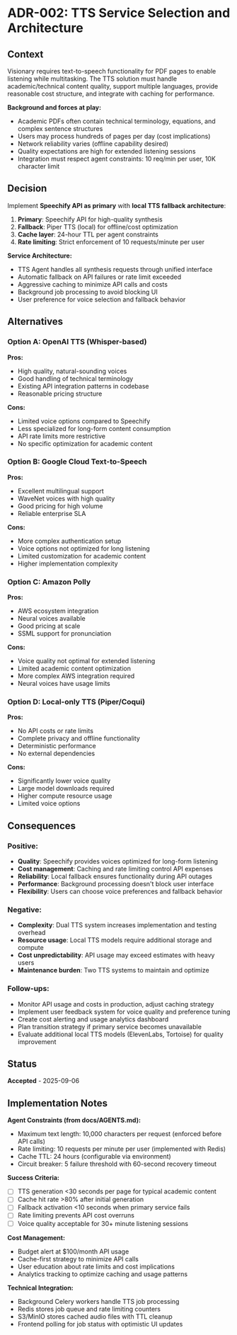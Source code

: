 # ADR-002: TTS Service Selection and Architecture

## Context

Visionary requires text-to-speech functionality for PDF pages to enable listening while multitasking. The TTS solution must handle academic/technical content quality, support multiple languages, provide reasonable cost structure, and integrate with caching for performance.

**Background and forces at play:**
- Academic PDFs often contain technical terminology, equations, and complex sentence structures
- Users may process hundreds of pages per day (cost implications)
- Network reliability varies (offline capability desired)
- Quality expectations are high for extended listening sessions
- Integration must respect agent constraints: 10 req/min per user, 10K character limit

## Decision

Implement **Speechify API as primary** with **local TTS fallback architecture**:

1. **Primary**: Speechify API for high-quality synthesis
2. **Fallback**: Piper TTS (local) for offline/cost optimization
3. **Cache layer**: 24-hour TTL per agent constraints
4. **Rate limiting**: Strict enforcement of 10 requests/minute per user

**Service Architecture:**
- TTS Agent handles all synthesis requests through unified interface
- Automatic fallback on API failures or rate limit exceeded
- Aggressive caching to minimize API calls and costs
- Background job processing to avoid blocking UI
- User preference for voice selection and fallback behavior

## Alternatives

### Option A: OpenAI TTS (Whisper-based)
**Pros:**
- High quality, natural-sounding voices
- Good handling of technical terminology
- Existing API integration patterns in codebase
- Reasonable pricing structure

**Cons:**
- Limited voice options compared to Speechify
- Less specialized for long-form content consumption
- API rate limits more restrictive
- No specific optimization for academic content

### Option B: Google Cloud Text-to-Speech
**Pros:**
- Excellent multilingual support
- WaveNet voices with high quality
- Good pricing for high volume
- Reliable enterprise SLA

**Cons:**
- More complex authentication setup
- Voice options not optimized for long listening
- Limited customization for academic content
- Higher implementation complexity

### Option C: Amazon Polly
**Pros:**
- AWS ecosystem integration
- Neural voices available
- Good pricing at scale
- SSML support for pronunciation

**Cons:**
- Voice quality not optimal for extended listening
- Limited academic content optimization
- More complex AWS integration required
- Neural voices have usage limits

### Option D: Local-only TTS (Piper/Coqui)
**Pros:**
- No API costs or rate limits
- Complete privacy and offline functionality
- Deterministic performance
- No external dependencies

**Cons:**
- Significantly lower voice quality
- Large model downloads required
- Higher compute resource usage
- Limited voice options

## Consequences

### Positive:
- **Quality**: Speechify provides voices optimized for long-form listening
- **Cost management**: Caching and rate limiting control API expenses
- **Reliability**: Local fallback ensures functionality during API outages
- **Performance**: Background processing doesn't block user interface
- **Flexibility**: Users can choose voice preferences and fallback behavior

### Negative:
- **Complexity**: Dual TTS system increases implementation and testing overhead
- **Resource usage**: Local TTS models require additional storage and compute
- **Cost unpredictability**: API usage may exceed estimates with heavy users
- **Maintenance burden**: Two TTS systems to maintain and optimize

### Follow-ups:
- Monitor API usage and costs in production, adjust caching strategy
- Implement user feedback system for voice quality and preference tuning
- Create cost alerting and usage analytics dashboard
- Plan transition strategy if primary service becomes unavailable
- Evaluate additional local TTS models (ElevenLabs, Tortoise) for quality improvement

## Status

**Accepted** - 2025-09-06

## Implementation Notes

**Agent Constraints (from docs/AGENTS.md):**
- Maximum text length: 10,000 characters per request (enforced before API calls)
- Rate limiting: 10 requests per minute per user (implemented with Redis)
- Cache TTL: 24 hours (configurable via environment)
- Circuit breaker: 5 failure threshold with 60-second recovery timeout

**Success Criteria:**
- [ ] TTS generation <30 seconds per page for typical academic content
- [ ] Cache hit rate >80% after initial generation
- [ ] Fallback activation <10 seconds when primary service fails
- [ ] Rate limiting prevents API cost overruns
- [ ] Voice quality acceptable for 30+ minute listening sessions

**Cost Management:**
- Budget alert at $100/month API usage
- Cache-first strategy to minimize API calls
- User education about rate limits and cost implications
- Analytics tracking to optimize caching and usage patterns

**Technical Integration:**
- Background Celery workers handle TTS job processing
- Redis stores job queue and rate limiting counters
- S3/MinIO stores cached audio files with TTL cleanup
- Frontend polling for job status with optimistic UI updates
